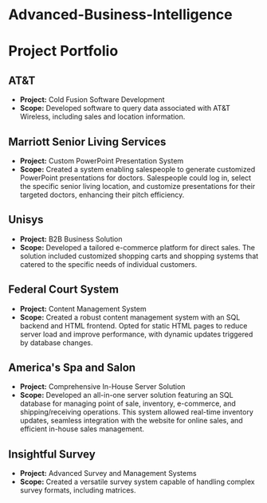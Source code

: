 # Advanced-Business-Intelligence

# Project Portfolio

## AT&T
- **Project:** Cold Fusion Software Development
- **Scope:** Developed software to query data associated with AT&T Wireless, including sales and location information.

## Marriott Senior Living Services
- **Project:** Custom PowerPoint Presentation System
- **Scope:** Created a system enabling salespeople to generate customized PowerPoint presentations for doctors. Salespeople could log in, select the specific senior living location, and customize presentations for their targeted doctors, enhancing their pitch efficiency.

## Unisys
- **Project:** B2B Business Solution
- **Scope:** Developed a tailored e-commerce platform for direct sales. The solution included customized shopping carts and shopping systems that catered to the specific needs of individual customers.

## Federal Court System
- **Project:** Content Management System
- **Scope:** Created a robust content management system with an SQL backend and HTML frontend. Opted for static HTML pages to reduce server load and improve performance, with dynamic updates triggered by database changes.

## America's Spa and Salon
- **Project:** Comprehensive In-House Server Solution
- **Scope:** Developed an all-in-one server solution featuring an SQL database for managing point of sale, inventory, e-commerce, and shipping/receiving operations. This system allowed real-time inventory updates, seamless integration with the website for online sales, and efficient in-house sales management.

## Insightful Survey
- **Project:** Advanced Survey and Management Systems
- **Scope:** Created a versatile survey system capable of handling complex survey formats, including matrices. 

